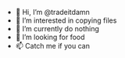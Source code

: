 - 👋 Hi, I’m @tradeitdamn
- 👀 I’m interested in copying files
- 🌱 I’m currently do nothing
- 💞️ I’m looking for food
- 📫 Catch me if you can

<!---
tradeitdamn/tradeitdamn is a ✨ special ✨ repository because its `README.md` (this file) appears on your GitHub profile.
You can click the Preview link to take a look at your changes.
--->
